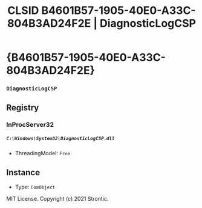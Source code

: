 ﻿---
title: "CLSID B4601B57-1905-40E0-A33C-804B3AD24F2E | DiagnosticLogCSP"
excerpt: What is COM-Object CLSID B4601B57-1905-40E0-A33C-804B3AD24F2E?
---

# {B4601B57-1905-40E0-A33C-804B3AD24F2E}

### `DiagnosticLogCSP`

## Registry


### InProcServer32

##### `C:\Windows\System32\DiagnosticLogCSP.dll`
* ThreadingModel: `Free`

## Instance

* Type: `ComObject`

MIT License. Copyright (c) 2021 Strontic.


